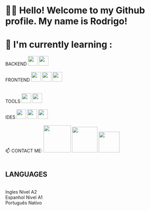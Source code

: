 # 👋👋 Hello! Welcome to my Github profile. My name is Rodrigo!

<div><h1>🌱 I'm currently learning :</h1></div>

<div> 
  BACKEND
  <img loading="lazy" src="https://cdn.jsdelivr.net/gh/devicons/devicon/icons/java/java-original.svg" width="30" height="30"/>  
  <!--<img src="https://cdn.jsdelivr.net/gh/devicons/devicon/icons/csharp/csharp-line.svg" width="30" height="30" />-->
  <img src="https://cdn.jsdelivr.net/gh/devicons/devicon@latest/icons/spring/spring-original-wordmark.svg" width="30" height="30"/>
</div>  

<br>
<div>
  FRONTEND 
 <img src="https://cdn.jsdelivr.net/gh/devicons/devicon@latest/icons/html5/html5-original-wordmark.svg" width="30" height="30"/>
 <img src="https://cdn.jsdelivr.net/gh/devicons/devicon@latest/icons/css3/css3-original-wordmark.svg" width="30" height="30" />
 <img src="https://cdn.jsdelivr.net/gh/devicons/devicon@latest/icons/javascript/javascript-original.svg" width="30" height="30" />  
</div>

<br>
<!--<div>
  DATABASE
  <img src="https://cdn.jsdelivr.net/gh/devicons/devicon@latest/icons/sqlite/sqlite-original-wordmark.svg" width="30" height="30"/>
  <img src="https://cdn.jsdelivr.net/gh/devicons/devicon@latest/icons/microsoftsqlserver/microsoftsqlserver-original-wordmark.svg" width="30" height="30"/>
  <img src="https://cdn.jsdelivr.net/gh/devicons/devicon@latest/icons/mysql/mysql-original-wordmark.svg" width="30" height="30"/>
  <img src="https://cdn.jsdelivr.net/gh/devicons/devicon@latest/icons/mongodb/mongodb-original-wordmark.svg" width="30" height="30" />
  <img src="https://cdn.jsdelivr.net/gh/devicons/devicon@latest/icons/oracle/oracle-original.svg" width="30" height="30"/>     
</div>-->

<br>
<div>
  TOOLS
  <img src="https://cdn.jsdelivr.net/gh/devicons/devicon@latest/icons/git/git-original.svg" width="30" height="30"/>
  <img src="https://cdn.jsdelivr.net/gh/devicons/devicon@latest/icons/github/github-original.svg" width="30" height="30"/>          
</div>

<br>
<div>
  IDES
  <img src="https://cdn.jsdelivr.net/gh/devicons/devicon@latest/icons/vscode/vscode-original.svg" width="30" height="30"/>
  <img src="https://cdn.jsdelivr.net/gh/devicons/devicon@latest/icons/eclipse/eclipse-original.svg" width="30" height="30"/>
  <img src="https://cdn.jsdelivr.net/gh/devicons/devicon@latest/icons/codepen/codepen-original.svg" width="30" height="30"/>     
</div>

<br>
<div>
📫 CONTACT ME:
<img src="https://img.shields.io/badge/WhatsApp-25D366?style=for-the-badge&logo=WhatsApp&logoColor=white" width="85" height=""/>
<img src="https://img.shields.io/badge/LinkedIn-0077B5?style=for-the-badge&logo=linkedin&logoColor=white" width="80" height=""/>
<img src="https://img.shields.io/badge/Gmail-D14836?style=for-the-badge&logo=gmail&logoColor=white" width="65" height=""/>
</div>

<br>

## LANGUAGES

<br>
Ingles Nivel A2
<br>
Espanhol Nivel A1
<br>
Português Nativo
